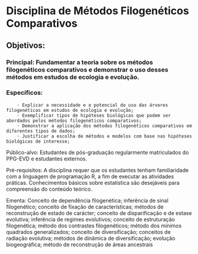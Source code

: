 # Disciplina de Métodos Filogenéticos Comparativos

## Objetivos:
### Principal: Fundamentar a teoria sobre os métodos filogenéticos comparativos e demonstrar o uso desses métodos em estudos de ecologia e evolução. 
### Específicos:
        ◦ Explicar a necessidade e o potencial do uso das árvores filogenéticas em estudos de ecologia e evolução; 
        ◦ Exemplificar tipos de hipóteses biológicas que podem ser abordados pelos métodos filogenéticos comparativos;
        ◦ Demonstrar a aplicação dos métodos filogenéticos comparativos em diferentes tipos de dados;
        ◦ Justificar a escolha de métodos e modelos com base nas hipóteses biológicas de interesse;

Público-alvo: Estudantes de pós-graduação regularmente matriculados do PPG-EVD e estudantes externos.

Pré-requisitos: A disciplina requer que os estudantes tenham familiaridade com a linguagem de programação R, a fim de executar as atividades práticas. Conhecimentos básicos sobre estatística são desejáveis para compreensão do conteúdo teórico.

Ementa: Conceito de dependência filogenética; inferência de sinal filogenético; conceito de fixação de características; métodos de reconstrução de estado de carácter;  conceito de disparificação e de estase evolutiva; inferência de regimes evolutivos;  conceito de estruturação filogenética;  método dos contrastes filogenéticos;  método dos mínimos quadrados generalizados;  conceito de diversificação; conceitos de radiação evolutiva; métodos de dinâmica de diversificação; evolução biogeográfica; método de reconstrução de áreas ancestrais